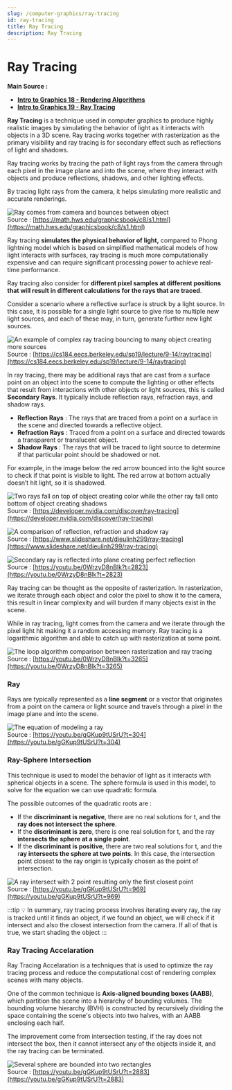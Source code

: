 ```yaml
---
slug: /computer-graphics/ray-tracing
id: ray-tracing
title: Ray Tracing
description: Ray Tracing
---
```


# Ray Tracing

**Main Source :**

- **[Intro to Graphics 18 - Rendering Algorithms](https://youtu.be/0WrzyD8nBlk)**
- **[Intro to Graphics 19 - Ray Tracing](https://youtu.be/gGKup9tUSrU)**

**Ray Tracing** is a technique used in computer graphics to produce highly realistic images by simulating the behavior of light as it interacts with objects in a 3D scene. Ray tracing works together with rasterization as the primary visibility and ray tracing is for secondary effect such as reflections of light and shadows.

Ray tracing works by tracing the path of light rays from the camera through each pixel in the image plane and into the scene, where they interact with objects and produce reflections, shadows, and other lighting effects.

By tracing light rays from the camera, it helps simulating more realistic and accurate renderings.

![Ray comes from camera and bounces between object](./ray-tracing-example.png)  
Source : [https://math.hws.edu/graphicsbook/c8/s1.html](https://math.hws.edu/graphicsbook/c8/s1.html)

Ray tracing **simulates the physical behavior of light,** compared to Phong lightning model which is based on simplified mathematical models of how light interacts with surfaces, ray tracing is much more computationally expensive and can require significant processing power to achieve real-time performance.

Ray tracing also consider for **different pixel samples at different positions that will result in different calculations for the rays that are traced**.

Consider a scenario where a reflective surface is struck by a light source. In this case, it is possible for a single light source to give rise to multiple new light sources, and each of these may, in turn, generate further new light sources.

![An example of complex ray tracing bouncing to many object creating more sources](./complex-ray-tracing.png)  
Source : [https://cs184.eecs.berkeley.edu/sp19/lecture/9-14/raytracing](https://cs184.eecs.berkeley.edu/sp19/lecture/9-14/raytracing)

In ray tracing, there may be additional rays that are cast from a surface point on an object into the scene to compute the lighting or other effects that result from interactions with other objects or light sources, this is called **Secondary Rays**. It typically include reflection rays, refraction rays, and shadow rays.

- **Reflection Rays** : The rays that are traced from a point on a surface in the scene and directed towards a reflective object.
- **Refraction Rays** : Traced from a point on a surface and directed towards a transparent or translucent object.
- **Shadow Rays** : The rays that will be traced to light source to determine if that particular point should be shadowed or not.

For example, in the image below the red arrow bounced into the light source to check if that point is visible to light. The red arrow at bottom actually doesn’t hit light, so it is shadowed.

![Two rays fall on top of object creating color while the other ray fall onto bottom of object creating shadows](./shadow-ray.png)  
Source : [https://developer.nvidia.com/discover/ray-tracing](https://developer.nvidia.com/discover/ray-tracing)

![A comparison of reflection, refraction and shadow ray](./secondary-ray-1.png)  
Source : [https://www.slideshare.net/dieulinh299/ray-tracing](https://www.slideshare.net/dieulinh299/ray-tracing)

![Secondary ray is reflected into plane creating perfect reflection](./secondary-ray-2.png)  
Source : [https://youtu.be/0WrzyD8nBlk?t=2823](https://youtu.be/0WrzyD8nBlk?t=2823)

Ray tracing can be thought as the opposite of rasterization. In rasterization, we iterate through each object and color the pixel to show it to the camera, this result in linear complexity and will burden if many objects exist in the scene.

While in ray tracing, light comes from the camera and we iterate through the pixel light hit making it a random accessing memory. Ray tracing is a logarithmic algorithm and able to catch up with rasterization at some point.

![The loop algorithm comparison between rasterization and ray tracing](./ray-tracing-vs-rasterization.png)  
Source : [https://youtu.be/0WrzyD8nBlk?t=3265](https://youtu.be/0WrzyD8nBlk?t=3265)

### Ray

Rays are typically represented as a **line segment** or a vector that originates from a point on the camera or light source and travels through a pixel in the image plane and into the scene.

![The equation of modeling a ray](./ray-modeling.png)  
Source : [https://youtu.be/gGKup9tUSrU?t=304](https://youtu.be/gGKup9tUSrU?t=304)

### Ray-Sphere Intersection

This technique is used to model the behavior of light as it interacts with spherical objects in a scene. The sphere formula is used in this model, to solve for the equation we can use quadratic formula.

The possible outcomes of the quadratic roots are :

- If the **discriminant is negative**, there are no real solutions for t, and the **ray does not intersect the sphere**.
- If the **discriminant is zero**, there is one real solution for t, and the ray **intersects the sphere at a single point**.
- If the **discriminant is positive**, there are two real solutions for t, and the r**ay intersects the sphere at two points**. In this case, the intersection point closest to the ray origin is typically chosen as the point of intersection.

![A ray intersect with 2 point resulting only the first closest point](./ray-sphere-intersection.png)  
Source : [https://youtu.be/gGKup9tUSrU?t=969](https://youtu.be/gGKup9tUSrU?t=969)

:::tip
💡 In summary, ray tracing process involves iterating every ray, the ray is tracked until it finds an object, if we found an object, we will check if it intersect and also the closest intersection from the camera. If all of that is true, we start shading the object
:::

### Ray Tracing Accelaration

Ray Tracing Accelaration is a techniques that is used to optimize the ray tracing process and reduce the computational cost of rendering complex scenes with many objects.

One of the common technique is **Axis-aligned bounding boxes (AABB)**, which partition the scene into a hierarchy of bounding volumes. The bounding volume hierarchy (BVH) is constructed by recursively dividing the space containing the scene's objects into two halves, with an AABB enclosing each half.

The improvement come from intersection testing, if the ray does not intersect the box, then it cannot intersect any of the objects inside it, and the ray tracing can be terminated.

![Several sphere are bounded into two rectangles](./bvh-algorithm.png)  
Source : [https://youtu.be/gGKup9tUSrU?t=2883](https://youtu.be/gGKup9tUSrU?t=2883)
